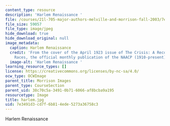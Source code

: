 ```yaml
---
content_type: resource
description: 'Harlem Renaissance '
file: /courses/21l-705-major-authors-melville-and-morrison-fall-2003/7e3491d3cd7f6b814ede5273a36758c3_harlem.jpg
file_size: 59057
file_type: image/jpeg
hide_download: true
hide_download_original: null
image_metadata:
  caption: Harlem Renaissance
  credit: 'From the cover of the April 1923 issue of The Crisis: A Record of the Darker
    Races, the official monthly publication of the NAACP (1910-present).'
  image-alt: 'Harlem Renaissance '
learning_resource_types: []
license: https://creativecommons.org/licenses/by-nc-sa/4.0/
ocw_type: OCWImage
parent_title: Morrison Images
parent_type: CourseSection
parent_uid: 38c70c5a-3491-0b71-6066-af8bcba9a195
resourcetype: Image
title: harlem.jpg
uid: 7e3491d3-cd7f-6b81-4ede-5273a36758c3
---
```

Harlem Renaissance 
